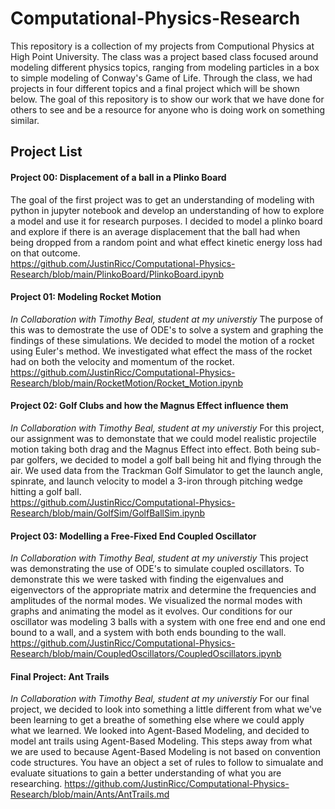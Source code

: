 # Computational-Physics-Research

This repository is a collection of my projects from Computional Physics at High Point University. The class was a project based class focused around modeling different physics topics, ranging from modeling particles in a box to simple modeling of Conway's Game of Life. Through the class, we had projects in four different topics and a final project which will be shown below. The goal of this repository is to show our work that we have done for others to see and be a resource for anyone who is doing work on something similar.

## Project List

#### Project 00: Displacement of a ball in a Plinko Board
The goal of the first project was to get an understanding of modeling with python in jupyter notebook and develop an understanding of how to explore a model and use it for research purposes. I decided to model a plinko board and explore if there is an average displacement that the ball had when being dropped from a random point and what effect kinetic energy loss had on that outcome.
<br> https://github.com/JustinRicc/Computational-Physics-Research/blob/main/PlinkoBoard/PlinkoBoard.ipynb

#### Project 01: Modeling Rocket Motion
*In Collaboration with Timothy Beal, student at my universtiy*
The purpose of this was to demostrate the use of ODE's to solve a system and graphing the findings of these simulations. We decided to model the motion of a rocket using Euler's method. We investigated what effect the mass of the rocket had on both the velocity and momentum of the rocket.
<br> https://github.com/JustinRicc/Computational-Physics-Research/blob/main/RocketMotion/Rocket_Motion.ipynb

#### Project 02: Golf Clubs and how the Magnus Effect influence them
*In Collaboration with Timothy Beal, student at my universtiy*
For this project, our assignment was to demonstate that we could model realistic projectile motion taking both drag and the Magnus Effect into effect. Both being sub-par golfers, we decided to model a golf ball being hit and flying through the air. We used data from the Trackman Golf Simulator to get the launch angle, spinrate, and launch velocity to model a 3-iron through pitching wedge hitting a golf ball.
<br> https://github.com/JustinRicc/Computational-Physics-Research/blob/main/GolfSim/GolfBallSim.ipynb

#### Project 03: Modelling a Free-Fixed End Coupled Oscillator
*In Collaboration with Timothy Beal, student at my universtiy*
This project was demonstrating the use of ODE's to simulate coupled oscillators. To demonstrate this we were tasked with finding the eigenvalues and eigenvectors of the appropriate matrix and determine the frequencies and amplitudes of the normal modes. We visualized the normal modes with graphs and animating the model as it evolves. Our conditions for our oscillator was modeling 3 balls with a system with one free end and one end bound to a wall, and a system with both ends bounding to the wall.
<br> https://github.com/JustinRicc/Computational-Physics-Research/blob/main/CoupledOscillators/CoupledOscillators.ipynb

#### Final Project: Ant Trails
*In Collaboration with Timothy Beal, student at my universtiy*
For our final project, we decided to look into something a little different from what we've been learning to get a breathe of something else where we could apply what we learned. We looked into Agent-Based Modeling, and decided to model ant trails using Agent-Based Modeling. This steps away from what we are used to because Agent-Based Modeling is not based on convention code structures. You have an object a set of rules to follow to simualate and evaluate situations to gain a better understanding of what you are researching.
https://github.com/JustinRicc/Computational-Physics-Research/blob/main/Ants/AntTrails.md
